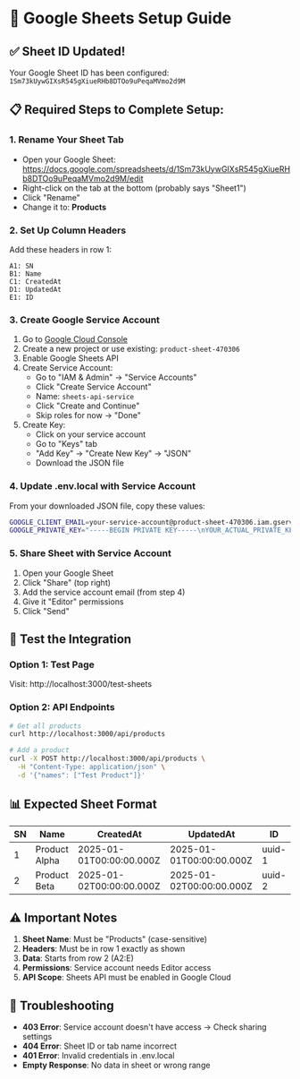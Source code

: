 # 🚀 Google Sheets Setup Guide

## ✅ Sheet ID Updated!

Your Google Sheet ID has been configured: `1Sm73kUywGIXsR545gXiueRHb8DTOo9uPeqaMVmo2d9M`

## 📋 Required Steps to Complete Setup:

### 1. **Rename Your Sheet Tab**

- Open your Google Sheet: https://docs.google.com/spreadsheets/d/1Sm73kUywGIXsR545gXiueRHb8DTOo9uPeqaMVmo2d9M/edit
- Right-click on the tab at the bottom (probably says "Sheet1")
- Click "Rename"
- Change it to: **Products**

### 2. **Set Up Column Headers**

Add these headers in row 1:

```
A1: SN
B1: Name
C1: CreatedAt
D1: UpdatedAt
E1: ID
```

### 3. **Create Google Service Account**

1. Go to [Google Cloud Console](https://console.cloud.google.com/)
2. Create a new project or use existing: `product-sheet-470306`
3. Enable Google Sheets API
4. Create Service Account:
   - Go to "IAM & Admin" → "Service Accounts"
   - Click "Create Service Account"
   - Name: `sheets-api-service`
   - Click "Create and Continue"
   - Skip roles for now → "Done"
5. Create Key:
   - Click on your service account
   - Go to "Keys" tab
   - "Add Key" → "Create New Key" → "JSON"
   - Download the JSON file

### 4. **Update .env.local with Service Account**

From your downloaded JSON file, copy these values:

```bash
GOOGLE_CLIENT_EMAIL=your-service-account@product-sheet-470306.iam.gserviceaccount.com
GOOGLE_PRIVATE_KEY="-----BEGIN PRIVATE KEY-----\nYOUR_ACTUAL_PRIVATE_KEY\n-----END PRIVATE KEY-----\n"
```

### 5. **Share Sheet with Service Account**

1. Open your Google Sheet
2. Click "Share" (top right)
3. Add the service account email (from step 4)
4. Give it "Editor" permissions
5. Click "Send"

## 🧪 Test the Integration

### Option 1: Test Page

Visit: http://localhost:3000/test-sheets

### Option 2: API Endpoints

```bash
# Get all products
curl http://localhost:3000/api/products

# Add a product
curl -X POST http://localhost:3000/api/products \
  -H "Content-Type: application/json" \
  -d '{"names": ["Test Product"]}'
```

## 📊 Expected Sheet Format

| SN  | Name          | CreatedAt                | UpdatedAt                | ID     |
| --- | ------------- | ------------------------ | ------------------------ | ------ |
| 1   | Product Alpha | 2025-01-01T00:00:00.000Z | 2025-01-01T00:00:00.000Z | uuid-1 |
| 2   | Product Beta  | 2025-01-02T00:00:00.000Z | 2025-01-02T00:00:00.000Z | uuid-2 |

## ⚠️ Important Notes

1. **Sheet Name**: Must be "Products" (case-sensitive)
2. **Headers**: Must be in row 1 exactly as shown
3. **Data**: Starts from row 2 (A2:E)
4. **Permissions**: Service account needs Editor access
5. **API Scope**: Sheets API must be enabled in Google Cloud

## 🔧 Troubleshooting

- **403 Error**: Service account doesn't have access → Check sharing settings
- **404 Error**: Sheet ID or tab name incorrect
- **401 Error**: Invalid credentials in .env.local
- **Empty Response**: No data in sheet or wrong range
